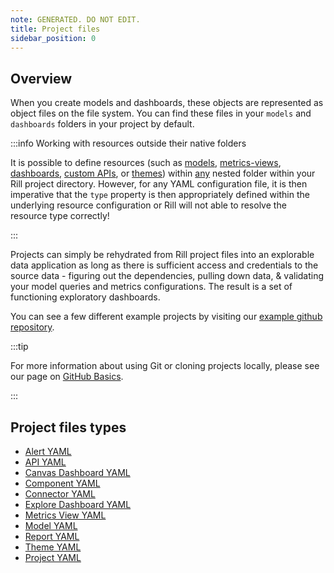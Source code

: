 ```yaml
---
note: GENERATED. DO NOT EDIT.
title: Project files
sidebar_position: 0
---
```

## Overview

When you create models and dashboards, these objects are represented as object files on the file system. You can find these files in your `models` and `dashboards` folders in your project by default. 

:::info Working with resources outside their native folders

It is possible to define resources (such as [models](model.md), [metrics-views](metrics-view.md), [dashboards](explore-dashboard.md), [custom APIs](api.md), or [themes](theme.md)) within <u>any</u> nested folder within your Rill project directory. However, for any YAML configuration file, it is then imperative that the `type` property is then appropriately defined within the underlying resource configuration or Rill will not able to resolve the resource type correctly!

:::

Projects can simply be rehydrated from Rill project files into an explorable data application as long as there is sufficient access and credentials to the source data - figuring out the dependencies, pulling down data, & validating your model queries and metrics configurations. The result is a set of functioning exploratory dashboards.

You can see a few different example projects by visiting our [example github repository](https://github.com/rilldata/rill-examples).

:::tip

For more information about using Git or cloning projects locally, please see our page on [GitHub Basics](/deploy/deploy-dashboard/github-101).

:::

## Project files types

- [Alert YAML](alert.md)
- [API YAML](api.md)
- [Canvas Dashboard YAML](canvas-dashboard.md)
- [Component YAML](component.md)
- [Connector YAML](connector.md)
- [Explore Dashboard YAML](explore-dashboard.md)
- [Metrics View YAML](metrics-view.md)
- [Model YAML](model.md)
- [Report YAML](report.md)
- [Theme YAML](theme.md)
- [Project YAML](project.md)
